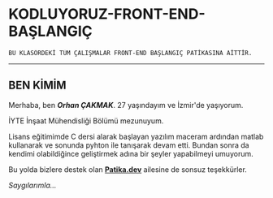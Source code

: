 # KODLUYORUZ-FRONT-END-BAŞLANGIÇ

    BU KLASÖRDEKİ TÜM ÇALIŞMALAR FRONT-END BAŞLANGIÇ PATİKASINA AİTTİR.

---

## BEN KİMİM

Merhaba, ben ***Orhan ÇAKMAK***. 27 yaşındayım ve İzmir'de yaşıyorum. 

İYTE İnşaat Mühendisliği Bölümü mezunuyum.
    
Lisans eğitimimde C dersi alarak başlayan yazılım maceram ardından matlab kullanarak ve sonunda pyhton ile tanışarak devam etti. Bundan sonra da kendimi olabildiğince geliştirmek adına bir şeyler yapabilmeyi umuyorum. 
    
Bu yolda bizlere destek olan [**Patika.dev**](patika.dev) ailesine de sonsuz teşekkürler.

*Saygılarımla...*